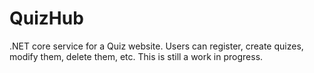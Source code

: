 # QuizHub
.NET core service for a Quiz website.  Users can register, create quizes, modify them, delete them, etc. 
This is still a work in progress.
